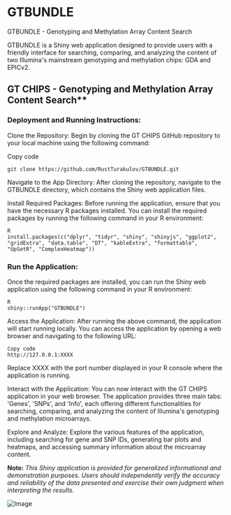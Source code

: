 # GTBUNDLE
GTBUNDLE - Genotyping and Methylation Array Content Search

GTBUNDLE is a Shiny web application designed to provide users with a friendly interface for searching, comparing, and analyzing the content of two Illumina's mainstream genotyping and methylation chips: GDA and EPICv2.


## GT CHIPS - Genotyping and Methylation Array Content Search**

### Deployment and Running Instructions:

Clone the Repository: Begin by cloning the GT CHIPS GitHub repository to your local machine using the following command:

Copy code
```
git clone https://github.com/RustTurakulov/GTBUNDLE.git
```

Navigate to the App Directory: After cloning the repository, navigate to the GTBUNDLE directory, which contains the Shiny web application files.

Install Required Packages: Before running the application, ensure that you have the necessary R packages installed. You can install the required packages by running the following command in your R environment:

```
R
install.packages(c("dplyr", "tidyr", "shiny", "shinyjs", "ggplot2", "gridExtra", "data.table", "DT", "kableExtra", "formattable", "UpSetR", "ComplexHeatmap"))
```

### Run the Application: 

Once the required packages are installed, you can run the Shiny web application using the following command in your R environment:


```
R
shiny::runApp("GTBUNDLE")
```


Access the Application: After running the above command, the application will start running locally. You can access the application by opening a web browser and navigating to the following URL:

```
Copy code
http://127.0.0.1:XXXX
```

Replace XXXX with the port number displayed in your R console where the application is running.

Interact with the Application: You can now interact with the GT CHIPS application in your web browser. The application provides three main tabs: 'Genes', 'SNPs', and 'Info', each offering different functionalities for searching, comparing, and analyzing the content of Illumina's genotyping and methylation microarrays.

Explore and Analyze: Explore the various features of the application, including searching for gene and SNP IDs, generating bar plots and heatmaps, and accessing summary information about the microarray content.

**Note:** _This Shiny application is provided for generalized informational and demonstration purposes. Users should independently verify the accuracy and reliability of the data presented and exercise their own judgment when interpreting the results._



![Image](https://github.com/users/RustTurakulov/projects/1/assets/72537644/534ca8f4-2a1d-4ee4-8205-dcaededdb96b)
